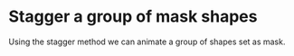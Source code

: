 # Stagger a group of mask shapes

Using the stagger method we can animate a group of shapes set as mask.
